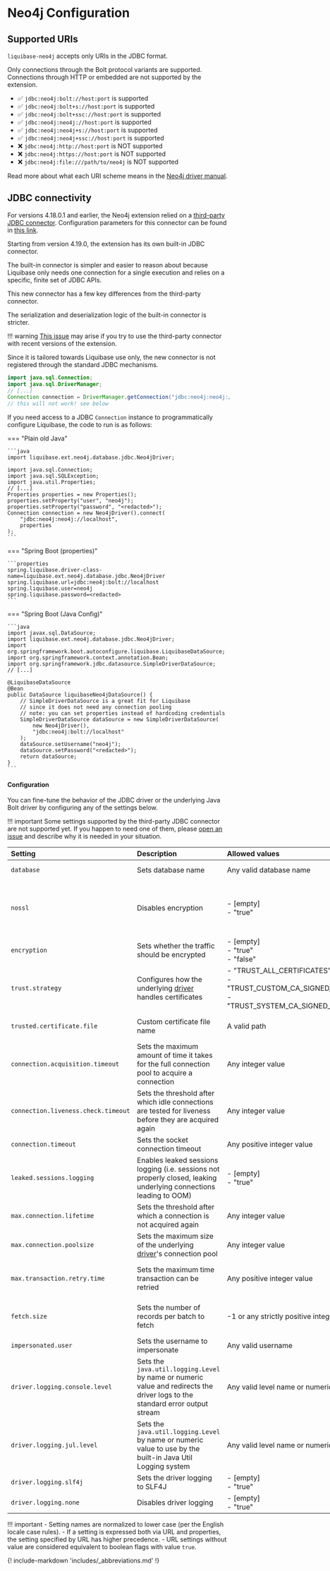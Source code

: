 # Neo4j Configuration

## Supported URIs

`liquibase-neo4j` accepts only URIs in the JDBC format.

Only connections through the Bolt protocol variants are supported.
Connections through HTTP or embedded are not supported by the extension.

- ✅ `jdbc:neo4j:bolt://host:port` is supported
- ✅ `jdbc:neo4j:bolt+s://host:port` is supported
- ✅ `jdbc:neo4j:bolt+ssc://host:port` is supported
- ✅ `jdbc:neo4j:neo4j://host:port` is supported
- ✅ `jdbc:neo4j:neo4j+s://host:port` is supported
- ✅ `jdbc:neo4j:neo4j+ssc://host:port` is supported
- ❌ `jdbc:neo4j:http://host:port` is NOT supported
- ❌ `jdbc:neo4j:https://host:port` is NOT supported
- ❌ `jdbc:neo4j:file:///path/to/neo4j` is NOT supported

Read more about what each URI scheme means in the [Neo4j driver manual](https://neo4j.com/docs/java-manual/current/client-applications/#_examples).

## JDBC connectivity

For versions 4.18.0.1 and earlier, the Neo4j extension relied on a [third-party JDBC connector](https://github.com/neo4j-contrib/neo4j-jdbc).
Configuration parameters for this connector can be found in [this link](https://github.com/neo4j-contrib/neo4j-jdbc#list-of-supported-neo4j-configuration-parameters).

Starting from version 4.19.0, the extension has its own built-in JDBC connector.

The built-in connector is simpler and easier to reason about because Liquibase only needs one connection for a single execution and relies on a specific, finite set of JDBC APIs.

This new connector has a few key differences from the third-party connector.

The serialization and deserialization logic of the built-in connector is stricter.

!!! warning
    [This issue](https://github.com/neo4j-contrib/neo4j-jdbc/issues/412) may arise if you try to use the third-party connector with recent versions of the extension.

Since it is tailored towards Liquibase use only, the new connector is not registered through the standard JDBC mechanisms.

```java
import java.sql.Connection;
import java.sql.DriverManager;
// [...]
Connection connection = DriverManager.getConnection("jdbc:neo4j:neo4j://localhost", "neo4j", "<redacted>");
// this will not work! see below
```

If you need access to a JDBC `Connection` instance to programmatically configure Liquibase, the code to run is as follows:

=== "Plain old Java"

    ```java
    import liquibase.ext.neo4j.database.jdbc.Neo4jDriver;

    import java.sql.Connection;
    import java.sql.SQLException;
    import java.util.Properties;
    // [...]
    Properties properties = new Properties();
    properties.setProperty("user", "neo4j");
    properties.setProperty("password", "<redacted>");
    Connection connection = new Neo4jDriver().connect(
        "jdbc:neo4j:neo4j://localhost",
        properties
    );
    ```

=== "Spring Boot (properties)"

    ```properties
    spring.liquibase.driver-class-name=liquibase.ext.neo4j.database.jdbc.Neo4jDriver
    spring.liquibase.url=jdbc:neo4j:bolt://localhost
    spring.liquibase.user=neo4j
    spring.liquibase.password=<redacted>
    ```

=== "Spring Boot (Java Config)"

    ```java
    import javax.sql.DataSource;
    import liquibase.ext.neo4j.database.jdbc.Neo4jDriver;
    import org.springframework.boot.autoconfigure.liquibase.LiquibaseDataSource;
    import org.springframework.context.annotation.Bean;
    import org.springframework.jdbc.datasource.SimpleDriverDataSource;
    // [...]

    @LiquibaseDataSource
    @Bean
    public DataSource liquibaseNeo4jDataSource() {
        // SimpleDriverDataSource is a great fit for Liquibase
        // since it does not need any connection pooling
        // note: you can set properties instead of hardcoding credentials
        SimpleDriverDataSource dataSource = new SimpleDriverDataSource(
            new Neo4jDriver(),
            "jdbc:neo4j:bolt://localhost"
        );
        dataSource.setUsername("neo4j");
        dataSource.setPassword("<redacted>");
        return dataSource;
    }
    ```

#### Configuration

You can fine-tune the behavior of the JDBC driver or the underlying Java Bolt driver by configuring any of the settings
below.

!!! important
    Some settings supported by the third-party JDBC connector are not supported yet. If you happen to need one of them, please
    [open an issue](https://github.com/liquibase/liquibase-neo4j/issues/new) and describe why it is needed in your situation.

<style>
table:nth-of-type(1) {
    display:table;
    width:100%;
}
table:nth-of-type(1) th:nth-of-type(2) {
    width:100%;
}
</style>

| Setting                             | Description                                                                                                                   | Allowed values                                                                                                       | URL? | Properties? | Remarks                                                                                                                                                                                             |
|:------------------------------------|:------------------------------------------------------------------------------------------------------------------------------|:---------------------------------------------------------------------------------------------------------------------|:-----|:------------|:----------------------------------------------------------------------------------------------------------------------------------------------------------------------------------------------------|
| `database`                          | Sets database name                                                                                                            | Any valid database name                                                                                              | yes  | yes         | This setting is only available for Neo4j 4+ servers                                                                                                                                                 |
| `nossl`                             | Disables encryption                                                                                                           | - [empty]<br/>- "true"                                                                                               | yes  | yes         | "false" has no effect.<br/>Using this setting in conjunction with `encryption` or with an incompatible URI scheme is unspecified.<br/>Favour the appropriate URL scheme instead (`bolt` or `neo4j`) |
| `encryption`                        | Sets whether the traffic should be encrypted                                                                                  | - [empty]<br/>- "true"<br/>- "false"                                                                                 | yes  | yes         | Using this setting in conjunction with `nossl` is unspecified. Favour the appropriate URL scheme instead                                                                                            |
| `trust.strategy`                    | Configures how the underlying [driver](https://github.com/neo4j/neo4j-java-driver) handles certificates                       | - "TRUST_ALL_CERTIFICATES" <br/>- "TRUST_CUSTOM_CA_SIGNED_CERTIFICATES" <br/>- "TRUST_SYSTEM_CA_SIGNED_CERTIFICATES" | yes  | yes         | "TRUST_CUSTOM_CA_SIGNED_CERTIFICATES" requires the setting "trusted.certificate.file"                                                                                                               |
| `trusted.certificate.file`          | Custom certificate file name                                                                                                  | A valid path                                                                                                         | yes  | yes         | Only used in combination with the "TRUST_CUSTOM_CA_SIGNED_CERTIFICATES" trust strategy                                                                                                              |
| `connection.acquisition.timeout`    | Sets the maximum amount of time it takes for the full connection pool to acquire a connection                                 | Any integer value                                                                                                    | yes  | yes         | The value is in milliseconds.                                                                                                                                                                       |
| `connection.liveness.check.timeout` | Sets the threshold after which idle connections are tested for liveness before they are acquired again                        | Any integer value                                                                                                    | yes  | yes         | The value is in minutes.                                                                                                                                                                            |
| `connection.timeout`                | Sets the socket connection timeout                                                                                            | Any positive integer value                                                                                           | yes  | yes         |                                                                                                                                                                                                     |
| `leaked.sessions.logging`           | Enables leaked sessions logging (i.e. sessions not properly closed, leaking underlying connections leading to OOM)            | - [empty]<br/>- "true"<br/>                                                                                          | yes  | yes         | "false" has no effect                                                                                                                                                                               |
| `max.connection.lifetime`           | Sets the threshold after which a connection is not acquired again                                                             | Any integer value                                                                                                    | yes  | yes         | The value is in milliseconds                                                                                                                                                                        |
| `max.connection.poolsize`           | Sets the maximum size of the underlying [driver](https://github.com/neo4j/neo4j-java-driver)'s connection pool                | Any integer value                                                                                                    | yes  | yes         |                                                                                                                                                                                                     |
| `max.transaction.retry.time`        | Sets the maximum time transaction can be retried                                                                              | Any positive integer value                                                                                           | yes  | yes         | The value is in milliseconds.<br/>This setting is currently ineffective since the purpose-built JDBC connector does not rely on transaction functions                                               |
| `fetch.size`                        | Sets the number of records per batch to fetch                                                                                 | -1 or any strictly positive integer value                                                                            | yes  | yes         | This setting is only available for Neo4j 4+ servers<br/>-1 disables batching (and lead to memory issues, use with caution)                                                                          |
| `impersonated.user`                 | Sets the username to impersonate                                                                                              | Any valid username                                                                                                   | yes  | yes         | This setting is only available for Neo4j 4.4+ servers                                                                                                                                               |
| `driver.logging.console.level`      | Sets the `java.util.logging.Level` by name or numeric value and redirects the driver logs to the standard error output stream | Any valid level name or numeric value                                                                                | yes  | yes         | This setting is available since version `4.22.0.1` included                                                                                                                                         |
| `driver.logging.jul.level`          | Sets the `java.util.logging.Level` by name or numeric value to use by the built-in Java Util Logging system                   | Any valid level name or numeric value                                                                                | yes  | yes         | This setting is available since version `4.22.0.1` included                                                                                                                                         |
| `driver.logging.slf4j`              | Sets the driver logging to SLF4J                                                                                              | - [empty]<br/>- "true"<br/>                                                                                          | yes  | yes         | This setting is available since version `4.22.0.1` included                                                                                                                                         |
| `driver.logging.none`               | Disables driver logging                                                                                                       | - [empty]<br/>- "true"<br/>                                                                                          | yes  | yes         | This setting is available since version `4.22.0.1` included                                                                                                                                         |

!!! important
    - Setting names are normalized to lower case (per the English locale case rules).
    - If a setting is expressed both via URL and properties, the setting specified by URL has higher precedence.
    - URL settings without value are considered equivalent to boolean flags with value `true`.

{! include-markdown 'includes/_abbreviations.md' !}

